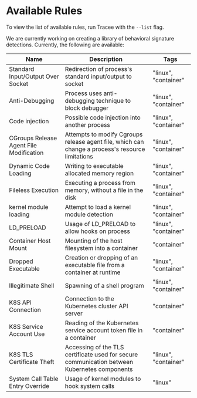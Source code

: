 # Available Rules

To view the list of available rules, run Tracee with the `--list` flag.

We are currently working on creating a library of behavioral signature detections. Currently, the following are available:

| Name | Description | Tags
| --- | --- | --- |
Standard Input/Output Over Socket | Redirection of process's standard input/output to socket | "linux", "container"
Anti-Debugging | Process uses anti-debugging technique to block debugger | "linux", "container"
Code injection | Possible code injection into another process | "linux", "container"
CGroups Release Agent File Modification | Attempts to modify Cgroups release agent file, which can change a process's resource limitations | "linux", "container"
Dynamic Code Loading | Writing to executable allocated memory region | "linux", "container"
Fileless Execution | Executing a process from memory, without a file in the disk | "linux", "container"
kernel module loading | Attempt to load a kernel module detection | "linux", "container"
LD_PRELOAD | Usage of LD_PRELOAD to allow hooks on process | "linux", "container"
Container Host Mount | Mounting of the host filesystem into a container | "container"
Dropped Executable | Creation or dropping of an executable file from a container at runtime | "linux", "container"
Illegitimate Shell | Spawning of a shell program | "linux", "container"
K8S API Connection | Connection to the Kubernetes cluster API server | "container"
K8S Service Account Use | Reading of the Kubernetes service account token file in a container | "container"
K8S TLS Certificate Theft | Accessing of the TLS certificate used for secure communication between Kubernetes components | "linux", "container"
System Call Table Entry Override | Usage of kernel modules to hook system calls | "linux"